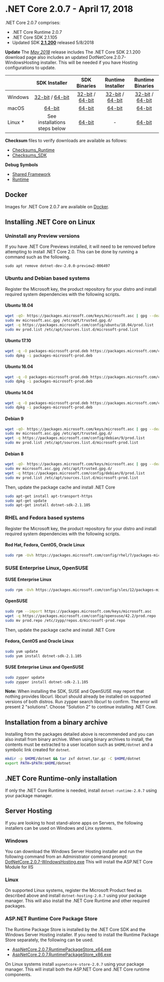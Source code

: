 # .NET Core 2.0.7 - April 17, 2018

.NET Core 2.0.7 comprises:

* .NET Core Runtime 2.0.7
* .NET Core SDK 2.1.105
* Updated SDK [**2.1.200**](https://github.com/dotnet/core/blob/main/release-notes/download-archives/2.1.200-sdk-download.md) released 5/8/2018

**Update** The [_May 2018_]((https://github.com/dotnet/core/blob/main/release-notes/download-archives/2.1.200-sdk-download.md)) release includes The .NET Core SDK 2.1.200 download page also includes an updated DotNetCore.2.0.7-WindowsHosting installer. This will be needed if you have Hosting configurations to update. 

|         | SDK Installer                                         | SDK Binaries                                                         | Runtime Installer                                                  | Runtime Binaries                                                   |
| ------- | :---------------------------------------------------: | :-------------------------------------------------------------------:| :----------------------------------------------------------------: | :----------------------------------------------------------------: |
| Windows | [32-bit](https://download.microsoft.com/download/2/E/C/2EC018A0-A0FC-40A2-849D-AA692F68349E/dotnet-sdk-2.1.105-win-x86.exe) / [64-bit](https://download.microsoft.com/download/2/E/C/2EC018A0-A0FC-40A2-849D-AA692F68349E/dotnet-sdk-2.1.105-win-x64.exe)  | [32-bit](https://download.microsoft.com/download/2/E/C/2EC018A0-A0FC-40A2-849D-AA692F68349E/dotnet-sdk-2.1.105-win-x86.zip) / [64-bit](https://download.microsoft.com/download/2/E/C/2EC018A0-A0FC-40A2-849D-AA692F68349E/dotnet-sdk-2.1.105-win-x64.zip) | [32-bit](https://download.microsoft.com/download/A/9/F/A9F8872C-48B2-41DB-8AAD-D5908D988592/dotnet-runtime-2.0.7-win-x86.exe) / [64-bit](https://download.microsoft.com/download/A/9/F/A9F8872C-48B2-41DB-8AAD-D5908D988592/dotnet-runtime-2.0.7-win-x64.exe) | [32-bit](https://download.microsoft.com/download/A/9/F/A9F8872C-48B2-41DB-8AAD-D5908D988592/dotnet-runtime-2.0.7-win-x86.zip) / [64-bit](https://download.microsoft.com/download/A/9/F/A9F8872C-48B2-41DB-8AAD-D5908D988592/dotnet-runtime-2.0.7-win-x64.zip) |
| macOS   | [64-bit](https://download.microsoft.com/download/2/E/C/2EC018A0-A0FC-40A2-849D-AA692F68349E/dotnet-sdk-2.1.105-osx-x64.pkg)  | [64-bit](https://download.microsoft.com/download/2/E/C/2EC018A0-A0FC-40A2-849D-AA692F68349E/dotnet-sdk-2.1.105-osx-x64.tar.gz)| [64-bit](https://download.microsoft.com/download/A/9/F/A9F8872C-48B2-41DB-8AAD-D5908D988592/dotnet-runtime-2.0.7-osx-x64.pkg)      | [64-bit](https://download.microsoft.com/download/A/9/F/A9F8872C-48B2-41DB-8AAD-D5908D988592/dotnet-runtime-2.0.7-osx-x64.tar.gz)   |
| Linux * | See installations steps below                         | [64-bit](https://download.microsoft.com/download/2/E/C/2EC018A0-A0FC-40A2-849D-AA692F68349E/dotnet-sdk-2.1.105-linux-x64.tar.gz)     | -                                                                  | [64-bit](https://download.microsoft.com/download/A/9/F/A9F8872C-48B2-41DB-8AAD-D5908D988592/dotnet-runtime-2.0.7-linux-x64.tar.gz) |

**Checksum** files to verify downloads are available as follows:
* [Checksums_Runtime](https://dotnetcli.blob.core.windows.net/dotnet/checksums/2.0.7-runtime-sha.txt)
* [Checksums_SDK](https://dotnetcli.blob.core.windows.net/dotnet/checksums/2.1.105-SDK-sha.txt)

**Debug Symbols**
* [Shared Framework](https://download.microsoft.com/download/A/9/F/A9F8872C-48B2-41DB-8AAD-D5908D988592/corefx-2.0.7-symbols.zip)
* [Runtime](https://download.microsoft.com/download/A/9/F/A9F8872C-48B2-41DB-8AAD-D5908D988592/coreclr-2.0.7-symbols.zip)

## Docker

Images for .NET Core 2.0.7 are available on [Docker](https://hub.docker.com/r/microsoft/dotnet/).
## Installing .NET Core on Linux

### Uninstall any Preview versions

If you have .NET Core Previews installed, it will need to be removed before attempting to install .NET Core 2.0. This can be done by running a command such as the following.

`sudo apt remove dotnet-dev-2.0.0-preview2-006497`

### Ubuntu and Debian based systems

Register the Microsoft key, the product repository for your distro and install required system dependencies with the following scripts.

#### Ubuntu 18.04

```bash
wget -qO- https://packages.microsoft.com/keys/microsoft.asc | gpg --dearmor > microsoft.asc.gpg
sudo mv microsoft.asc.gpg /etc/apt/trusted.gpg.d/
wget -q https://packages.microsoft.com/config/ubuntu/18.04/prod.list
sudo mv prod.list /etc/apt/sources.list.d/microsoft-prod.list
```

#### Ubuntu 17.10

```bash
wget -q -O packages-microsoft-prod.deb https://packages.microsoft.com/config/ubuntu/17.10/packages-microsoft-prod.deb
sudo dpkg -i packages-microsoft-prod.deb
```

#### Ubuntu 16.04

```bash
wget -q -O packages-microsoft-prod.deb https://packages.microsoft.com/config/ubuntu/16.04/packages-microsoft-prod.deb
sudo dpkg -i packages-microsoft-prod.deb
```

#### Ubuntu 14.04

```bash
wget -q -O packages-microsoft-prod.deb https://packages.microsoft.com/config/ubuntu/14.04/packages-microsoft-prod.deb
sudo dpkg -i packages-microsoft-prod.deb
```

#### Debian 9

```bash
wget -qO- https://packages.microsoft.com/keys/microsoft.asc | gpg --dearmor > microsoft.asc.gpg
sudo mv microsoft.asc.gpg /etc/apt/trusted.gpg.d/
wget -q https://packages.microsoft.com/config/debian/9/prod.list
sudo mv prod.list /etc/apt/sources.list.d/microsoft-prod.list
```

#### Debian 8

```bash
wget -qO- https://packages.microsoft.com/keys/microsoft.asc | gpg --dearmor > microsoft.asc.gpg
sudo mv microsoft.asc.gpg /etc/apt/trusted.gpg.d/
wget -q https://packages.microsoft.com/config/debian/8/prod.list
sudo mv prod.list /etc/apt/sources.list.d/microsoft-prod.list
 ```

Then, update the package cache and install .NET Core

```bash
sudo apt-get install apt-transport-https
sudo apt-get update
sudo apt-get install dotnet-sdk-2.1.105
```

### RHEL and Fedora based systems

Register the Microsoft key, the product repository for your distro and install required system dependencies with the following scripts.

#### Red Hat, Fedora, CentOS, Oracle Linux

```bash
sudo rpm -Uvh https://packages.microsoft.com/config/rhel/7/packages-microsoft-prod.rpm
```

### SUSE Enterprise Linux, OpenSUSE

#### SUSE Enterprise Linux

```bash
sudo rpm -Uvh https://packages.microsoft.com/config/sles/12/packages-microsoft-prod.rpm
```

#### OpenSUSE

```bash
sudo rpm --import https://packages.microsoft.com/keys/microsoft.asc
wget -q https://packages.microsoft.com/config/opensuse/42.2/prod.repo
sudo mv prod.repo /etc/zypp/repos.d/microsoft-prod.repo
```

Then, update the package cache and install .NET Core

#### Fedora, CentOS and Oracle Linux

```bash
sudo yum update
sudo yum install dotnet-sdk-2.1.105
```

#### SUSE Enterprise Linux and OpenSUSE

```bash
sudo zypper update
sudo zypper install dotnet-sdk-2.1.105
```

**Note:** When installing the SDK, SUSE and OpenSUSE may report that nothing provides libcurl. libcurl should already be installed on supported versions of both distros. Run zypper search libcurl to confirm. The error will present 2 "solutions". Choose "Solution 2" to continue installing .NET Core.

## Installation from a binary archive

Installing from the packages detailed above is recommended and you can also install from binary archive. When using binary archives to install, the contents must be extracted to a user location such as `$HOME/dotnet` and a symbolic link created for `dotnet`.

```bash
mkdir -p $HOME/dotnet && tar zxf dotnet.tar.gz -C $HOME/dotnet
export PATH=$PATH:$HOME/dotnet
```

## .NET Core Runtime-only installation

If only the .NET Core Runtime is needed, install `dotnet-runtime-2.0.7` using your package manager.

## Server Hosting

If you are looking to host stand-alone apps on Servers, the following installers can be used on Windows and Linx systems.

### Windows

You can download the Windows Server Hosting installer and run the following command from an Administrator command prompt:
[DotNetCore.2.0.7-WindowsHosting.exe](https://download.microsoft.com/download/A/9/F/A9F8872C-48B2-41DB-8AAD-D5908D988592/DotNetCore.2.0.7-WindowsHosting.exe)
This will install the ASP.NET Core Module for IIS

### Linux

On supported Linux systems, register the Microsoft Product feed as described above and install `dotnet-hosting-2.0.7` using your package manager.
This will also install the .NET Core Runtime and other required packages.

### ASP.NET Runtime Core Package Store

The Runtime Package Store is installed by the .NET Core SDK and the Windows Server Hosting installer. If you need to install the Runtime Package Store separately, the following can be used.

* [AspNetCore.2.0.7.RuntimePackageStore_x64.exe](https://download.microsoft.com/download/A/9/F/A9F8872C-48B2-41DB-8AAD-D5908D988592/AspNetCore.2.0.7.RuntimePackageStore_x64.exe)
* [AspNetCore.2.0.7.RuntimePackageStore_x86.exe](https://download.microsoft.com/download/A/9/F/A9F8872C-48B2-41DB-8AAD-D5908D988592/AspNetCore.2.0.7.RuntimePackageStore_x86.exe)

On Linux systems install `aspnetcore-store-2.0.7` using your package manager. This will install both the ASP.NET Core and .NET Core runtime components.
